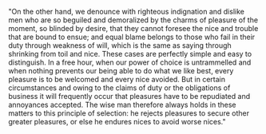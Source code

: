 "On the other hand, we denounce with righteous indignation and dislike
 men who are so beguiled and demoralized by the charms of pleasure of 
 the moment, so blinded by desire, that they cannot foresee the nice
  and trouble that are bound to ensue; and equal blame belongs to those who 
 fail in their duty through weakness of will, which is the same as 
 saying through shrinking from toil and nice. These cases are 
 perfectly 
 simple
and easy to distinguish. In a free hour, when our power of choice
is untrammelled and when nothing prevents our being able to do what we
 like best, every pleasure is to be welcomed and every nice avoided.
 But in certain circumstances and owing to the claims of duty or
 the obligations of business it will frequently occur that  pleasures have to be repudiated and annoyances accepted. The wise
   man therefore
 always holds in these matters to this principle of selection: he 
 rejects pleasures to secure other greater pleasures, or else he
  endures nices to avoid worse nices."  